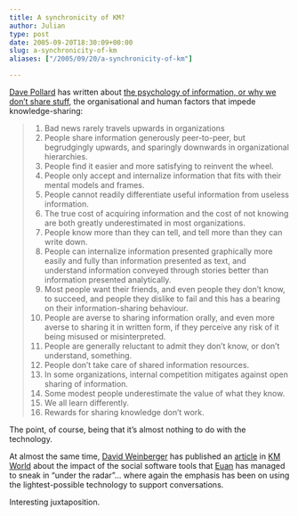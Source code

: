 ```yaml
---
title: A synchronicity of KM?
author: Julian
type: post
date: 2005-09-20T18:30:09+00:00
slug: a-synchronicity-of-km 
aliases: ["/2005/09/20/a-synchronicity-of-km"]

---
```

[Dave Pollard][1] has written about [the psychology of information, or why we don&#8217;t share stuff][2], the organisational and human factors that impede knowledge-sharing:

<blockquote cite="https://blogs.salon.com/0002007/2005/09/19.html#a1278">
  <ol>
    <li>
      Bad news rarely travels upwards in organizations
    </li>
    <li>
      People share information generously peer-to-peer, but begrudgingly upwards, and sparingly downwards in organizational hierarchies.
    </li>
    <li>
      People find it easier and more satisfying to reinvent the wheel.
    </li>
    <li>
      People only accept and internalize information that fits with their mental models and frames.
    </li>
    <li>
      People cannot readily differentiate useful information from useless information.
    </li>
    <li>
      The true cost of acquiring information and the cost of not knowing are both greatly underestimated in most organizations.
    </li>
    <li>
      People know more than they can tell, and tell more than they can write down.
    </li>
    <li>
      People can internalize information presented graphically more easily and fully than information presented as text, and understand information conveyed through stories better than information presented analytically.
    </li>
    <li>
      Most people want their friends, and even people they don&#8217;t know, to succeed, and people they dislike to fail and this has a bearing on their information-sharing behaviour.
    </li>
    <li>
      People are averse to sharing information orally, and even more averse to sharing it in written form, if they perceive any risk of it being misused or misinterpreted.
    </li>
    <li>
      People are generally reluctant to admit they don&#8217;t know, or don&#8217;t understand, something.
    </li>
    <li>
      People don&#8217;t take care of shared information resources.
    </li>
    <li>
      In some organizations, internal competition mitigates against open sharing of information.
    </li>
    <li>
      Some modest people underestimate the value of what they know.
    </li>
    <li>
      We all learn differently.
    </li>
    <li>
      Rewards for sharing knowledge don&#8217;t work.
    </li>
  </ol>
</blockquote>

The point, of course, being that it&#8217;s almost nothing to do with the technology.

At almost the same time, [David Weinberger][3] has published an [article][4] in [KM World][5] about the impact of the social software tools that [Euan][6] has managed to sneak in &#8220;under the radar&#8221;&#8230; where again the emphasis has been on using the lightest-possible technology to support conversations.

Interesting juxtaposition.

 [1]: https://blogs.salon.com/0002007/
 [2]: https://blogs.salon.com/0002007/2005/09/19.html#a1278
 [3]: https://www.hyperorg.com/blogger/
 [4]: https://www.kmworld.com/publications/magazine/index.cfm?action=readarticle&article_id=2224&publication_id=142
 [5]: https://www.kmworld.com/
 [6]: https://theobvious.typepad.com/blog/